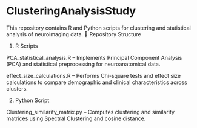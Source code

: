 # ClusteringAnalysisStudy

This repository contains R and Python scripts for clustering and statistical analysis of neuroimaging data. 
📂 Repository Structure

1. R Scripts

PCA_statistical_analysis.R – Implements Principal Component Analysis (PCA) and statistical preprocessing for neuroanatomical data.

effect_size_calculations.R – Performs Chi-square tests and effect size calculations to compare demographic and clinical characteristics across clusters.

2. Python Script

Clustering_similarity_matrix.py – Computes clustering and similarity matrices using Spectral Clustering and cosine distance.
